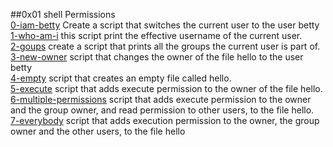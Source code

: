 ##0x01 shell Permissions  
[0-iam-betty](./0-iam_betty) Create a script that switches the current user to the user betty  
[1-who-am-i](./1-who_am_i) this script print the effective username of the current user.  
[2-goups](./2-groups]) create a script that prints all the groups the current user is part of.  
[3-new-owner](./3-new_owner) script that changes the owner of the file hello to the user betty  
[4-empty](./4-empty)  script that creates an empty file called hello.  
[5-execute](./5-exercice) script that adds execute permission to the owner of the file hello.  
[6-multiple-permissions](./6-multiple_permissions) script that adds execute permission to the owner and the group owner, and read permission to other users, to the file hello.  
[7-everybody](./7-everybody) script that adds execution permission to the owner, the group owner and the other users, to the file hello  
